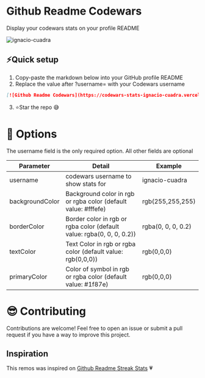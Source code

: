 # Github Readme Codewars

Display your codewars stats on your profile README

<p alight="left"><img align="center" src="https://codewars-stats-ignacio-cuadra.vercel.app/?username=ignacio-cuadra" alt = "ignacio-cuadra"/></p>

## ⚡Quick setup
1. Copy-paste the markdown below into your GitHub profile README
2. Replace the value after ?username= with your Codewars username

```md
[![Github Readme Codewars](https://codewars-stats-ignacio-cuadra.vercel.app/?username=ignacio-cuadra)](https://github.com/ignacio-cuadra/github-readme-codewars)
```

3. ⭐Star the repo 😅

# 🔧 Options
The username field is the only required option. All other fields are optional

| Parameter       | Detail                                                                | Example            |
| --------------- | --------------------------------------------------------------------- | ------------------ |
| username        | codewars username to show stats for                                   | ignacio-cuadra     |
| backgroundColor | Background color in rgb or rgba color (default value: #fffefe)        | rgb(255,255,255)   |
| borderColor     | Border color in rgb or rgba color (default value: rgba(0, 0, 0, 0.2)) | rgba(0, 0, 0, 0.2) |
| textColor       | Text Color in rgb or rgba color (default value: rgb(0,0,0))           | rgb(0,0,0)         |
| primaryColor    | Color of symbol in rgb or rgba color (default value: #1f87e)          | rgb(0,0,0)         |

# 😎 Contributing
Contributions are welcome! Feel free to open an issue or submit a pull request if you have a way to improve this project.
## Inspiration
This remos was inspired on <a href = "https://github.com/DenverCoder1/github-readme-streak-stats">Github Readme Streak Stats</a> 💗

